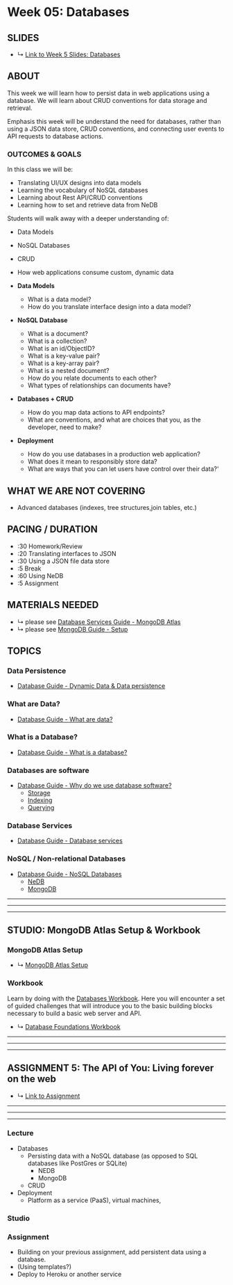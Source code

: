 # Week 05: Databases

## SLIDES
* ↳ [Link to Week 5 Slides: Databases](https://docs.google.com/presentation/d/1NXcBsQkESTozDhiIG3NEp-Pj90pV-YdQ0IgvG2Ix-MM/)

## ABOUT

This week we will learn how to persist data in web applications using a database. We will learn about CRUD conventions for data storage and retrieval.

Emphasis this week will be understand the need for databases, rather than using a JSON data store, CRUD conventions, and connecting user events to API requests to database actions. 

### OUTCOMES & GOALS

In this class we will be:
* Translating UI/UX designs into data models
* Learning the vocabulary of NoSQL databases
* Learning about Rest API/CRUD conventions
* Learning how to set and retrieve data from NeDB

Students will walk away with a deeper understanding of:
* Data Models
* NoSQL Databases
* CRUD
* How web applications consume custom, dynamic data

* **Data Models**
  * What is a data model?
  * How do you translate interface design into a data model?
* **NoSQL Database**
  * What is a document?
  * What is a collection?
  * What is an id/ObjectID?
  * What is a key-value pair?
  * What is a key-array pair?
  * What is a nested document?
  * How do you relate documents to each other?
  * What types of relationships can documents have?
* **Databases + CRUD**
  * How do you map data actions to API endpoints?
  * What are conventions, and what are choices that you, as the developer, need to make?
* **Deployment**
  * How do you use databases in a production web application?
  * What does it mean to responsibly store data?
  * What are ways that you can let users have control over their data?'

<!-- 
- Why do we need databases?
- What are the different types of databases?
- How is the data in databases structured?
- In a document-based NoSQL database, what is a
  - document?
  - id? ObjectID? unique id?
  - schema?
  - collection?
- What does it mean to responsibly store data?
- What are ways that you can let users have control over their data?
 -->

## WHAT WE ARE NOT COVERING
- Advanced databases (indexes, tree structures,join tables, etc.)

## PACING / DURATION
* :30 Homework/Review
* :20 Translating interfaces to JSON
* :30 Using a JSON file data store
* :5 Break
* :60 Using NeDB
* :5 Assignment

## MATERIALS NEEDED

* ↳ please see [Database Services Guide - MongoDB Atlas](../guides/database-services-guide.md)
* ↳ please see [MongoDB Guide - Setup](../guides/mongodb-guide.md)


## TOPICS

### Data Persistence
* [Database Guide - Dynamic Data & Data persistence](../guides/databases-guide.md#dynamic-data--data-persistence)

### What are Data?
* [Database Guide - What are data?](../guides/databases-guide.md#what-are-data)

### What is a Database?
* [Database Guide - What is a database?](../guides/databases-guide.md#what-is-a-database)

### Databases are software
* [Database Guide - Why do we use database software?](../guides/databases-guide.md#why-do-we-use-database-software)
  - [Storage](../guides/databases-guide.md#storage)
  - [Indexing](../guides/databases-guide.md#indexing)
  - [Querying](../guides/databases-guide.md#querying)

### Database Services
* [Database Guide - Database services](../guides/databases-guide.md#database-services)

### NoSQL / Non-relational Databases
* [Database Guide - NoSQL Databases](../guides/databases-guide.md#nosql-databases)
  - [NeDB](../guides/databases-guide.md#nedb)
  - [MongoDB](../guides/databases-guide.md#mongodb)


***
***
***

## STUDIO: MongoDB Atlas Setup & Workbook

### MongoDB Atlas Setup

* ↳ [MongoDB Atlas Setup](../guides/database-services-guide.md#mongodb-atlas)

### Workbook
Learn by doing with the [Databases Workbook](https://github.com/muji786/spring2023-dynamic-web-development/databases-workbook). Here you will encounter a set of guided challenges that will introduce you to the basic building blocks necessary to build a basic web server and API. 

* ↳ [Database Foundations Workbook](https://github.com/muji786/spring2023-dynamic-web-development/databases-workbook)

***
***
***

## ASSIGNMENT 5: The API of You: Living forever on the web 

* ↳ [Link to Assignment](../assignments/05_assignment.md)

***
***
***


<!--
via:
* https://github.com/ITPNYU/ICM-2019-Code/blob/master/weeks/01_intro.md
* https://github.com/eyebeam/curriculum/blob/master/TEMPLATE.md
-->
 
### Lecture
* Databases
  * Persisting data with a NoSQL database (as opposed to SQL databases like PostGres or SQLite)
    * NEDB
    * MongoDB
  * CRUD
* Deployment
  * Platform as a service (PaaS), virtual machines, 

### Studio
### Assignment
* Building on your previous assignment, add persistent data using a database.
* (Using templates?)
* Deploy to Heroku or another service
